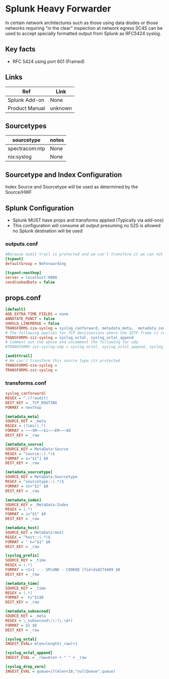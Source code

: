 # Splunk Heavy Forwarder

In certain network architectures such as those using data diodes or those networks requiring "in the clear" inspection at network egress 
SC4S can be used to accept specially formatted output from Splunk as RFC5424 syslog.

## Key facts

* RFC 5424 using port 601 (Framed)

## Links

| Ref            | Link                                                                                                    |
|----------------|---------------------------------------------------------------------------------------------------------|
| Splunk Add-on  | None                                    |
| Product Manual | unknown   |

## Sourcetypes

| sourcetype     | notes                                                                                                   |
|----------------|---------------------------------------------------------------------------------------------------------|
| spectracom:ntp        | None                                                                                                    |
| nix:syslog | None |

## Sourcetype and Index Configuration

Index Source and Sourcetype will be used as determined by the Source/HWF

## Splunk Configuration

* Splunk MUST have props and transforms applied (Typically via add-ons)
* This configuration will consume all output presuming no S2S is allowed no Splunk destnation will be used

### outputs.conf

```ini
#Because audit trail is protected and we can't transform it we can not use default we must use tcp_routing
[tcpout]
defaultGroup = NoForwarding

[tcpout:nexthop]
server = localhost:9000
sendCookedData = false
```

## props.conf

```ini
[default]
ADD_EXTRA_TIME_FIELDS = none
ANNOTATE_PUNCT = false
SHOULD_LINEMERGE = false
TRANSFORMS-zza-syslog = syslog_canforward, metadata_meta,  metadata_source, metadata_sourcetype, metadata_index, metadata_host, metadata_subsecond, metadata_time, syslog_prefix, syslog_drop_zero
# The following applies for TCP destinations where the IETF frame is required
TRANSFORMS-zzz-syslog = syslog_octal, syslog_octal_append
# Comment out the above and uncomment the following for udp
#TRANSFORMS-zzz-syslog-udp = syslog_octal, syslog_octal_append, syslog_drop_zero

[audittrail]
# We can't transform this source type its protected
TRANSFORMS-zza-syslog =
TRANSFORMS-zzz-syslog =
```

### transforms.conf

```ini
syslog_canforward]
REGEX = ^.(?!audit)
DEST_KEY = _TCP_ROUTING
FORMAT = nexthop

[metadata_meta]
SOURCE_KEY = _meta
REGEX = (?ims)(.*)
FORMAT = ~~~SM~~~$1~~~EM~~~$0 
DEST_KEY = _raw

[metadata_source]
SOURCE_KEY = MetaData:Source
REGEX = ^source::(.*)$
FORMAT = s="$1"] $0
DEST_KEY = _raw

[metadata_sourcetype]
SOURCE_KEY = MetaData:Sourcetype
REGEX = ^sourcetype::(.*)$
FORMAT = st="$1" $0
DEST_KEY = _raw

[metadata_index]
SOURCE_KEY = _MetaData:Index
REGEX = (.*)
FORMAT = i="$1" $0
DEST_KEY = _raw

[metadata_host]
SOURCE_KEY = MetaData:Host
REGEX = ^host::(.*)$
FORMAT = " h="$1" $0
DEST_KEY = _raw

[syslog_prefix]
SOURCE_KEY = _time
REGEX = (.*)
FORMAT = <1>1 - - SPLUNK - COOKED [fields@274489 $0
DEST_KEY = _raw

[metadata_time]
SOURCE_KEY = _time
REGEX = (.*)
FORMAT =  t="$1$0
DEST_KEY = _raw

[metadata_subsecond]
SOURCE_KEY = _meta
REGEX = \_subsecond\:\:(\.\d+)
FORMAT = $1 $0
DEST_KEY = _raw

[syslog_octal]
INGEST_EVAL= mlen=length(_raw)+1

[syslog_octal_append]
INGEST_EVAL = _raw=mlen + " " + _raw

[syslog_drop_zero]
INGEST_EVAL = queue=if(mlen<10,"nullQueue",queue)
```